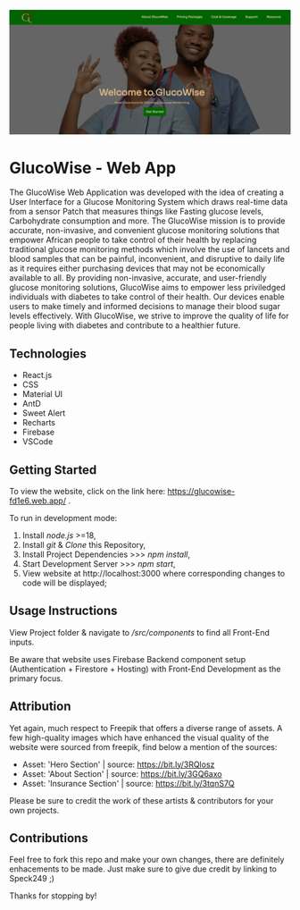 ![Landing Page](./src/Images/Banner.png)

# GlucoWise - Web App
The GlucoWise Web Application was developed with the idea of creating a User Interface for a Glucose Monitoring System which draws real-time data from a sensor Patch that measures things like Fasting glucose levels, Carbohydrate consumption and more. The GlucoWise mission is to provide accurate, non-invasive, and convenient glucose monitoring solutions that empower African people to take control of their health by replacing traditional glucose monitoring methods which involve the use of lancets and blood samples that can be painful, inconvenient, and disruptive to daily life as it requires either purchasing devices that may not be economically available to all. By providing non-invasive, accurate, and user-friendly glucose monitoring solutions, GlucoWise aims to empower less priviledged individuals with diabetes to take control of their health. Our devices enable users to make timely and informed decisions to manage their blood sugar levels effectively. With GlucoWise, we strive to improve the quality of life for people living with diabetes and contribute to a healthier future.

## Technologies
* React.js
* CSS
* Material UI
* AntD
* Sweet Alert
* Recharts
* Firebase
* VSCode

## Getting Started
To view the website, click on the link here: https://glucowise-fd1e6.web.app/ .

To run in development mode:
1. Install *node.js* >=18,
2. Install *git* & *Clone* this Repository,
3. Install Project Dependencies >>> *npm install*,
4. Start Development Server >>> *npm start*,
5. View website at http://localhost:3000 where corresponding changes to code will be displayed;

## Usage Instructions
View Project folder & navigate to */src/components* to find all Front-End inputs.

Be aware that website uses Firebase Backend component setup (Authentication + Firestore + Hosting) with Front-End Development as the primary focus.

## Attribution
Yet again, much respect to Freepik that offers a diverse range of assets. A few high-quality images which have enhanced the visual quality of the website were sourced from freepik, find below a mention of the sources:

* Asset: 'Hero Section' | source: https://bit.ly/3RQlosz
* Asset: 'About Section' | source: https://bit.ly/3GQ6axo
* Asset: 'Insurance Section' | source: https://bit.ly/3tqnS7Q

Please be sure to credit the work of these artists & contributors for your own projects. 

## Contributions
Feel free to fork this repo and make your own changes, there are definitely enhacements to be made. Just make sure to give due credit by linking to Speck249 ;)

Thanks for stopping by!